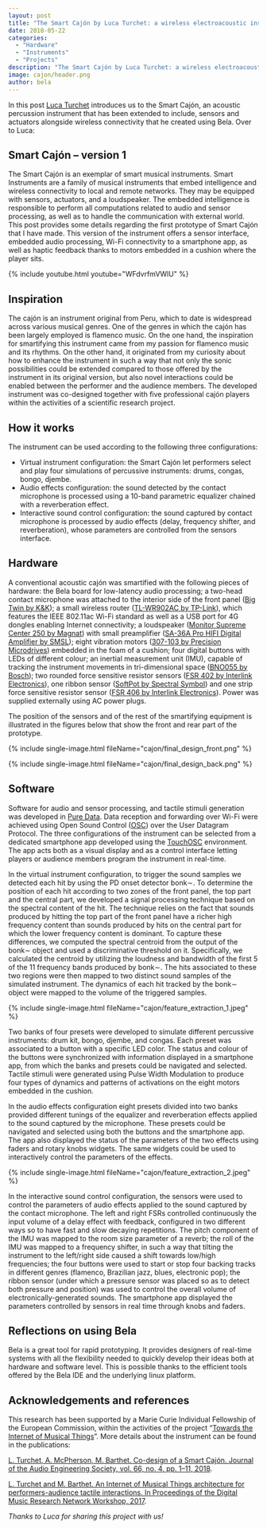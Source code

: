 ```yaml
---
layout: post
title: "The Smart Cajón by Luca Turchet: a wireless electroacoustic instrument"
date: 2018-05-22
categories:
  - "Hardware"
  - "Instruments"
  - "Projects"
description: "The Smart Cajón by Luca Turchet: a wireless electroacoustic instrument"
image: cajon/header.png
author: bela
---
```


In this post [Luca Turchet](http://www.lucaturchet.it/) introduces us to the Smart Cajón, an acoustic percussion instrument that has been extended to include, sensors and actuators alongside wireless connectivity that he created using Bela. Over to Luca:

## Smart Cajón – version 1

The Smart Cajón is an exemplar of smart musical instruments. Smart Instruments are a family of musical instruments that embed intelligence and wireless connectivity to local and remote networks. They may be equipped with sensors, actuators, and a loudspeaker. The embedded intelligence is responsible to perform all computations related to audio and sensor processing, as well as to handle the communication with external world.
This post provides some details regarding the first prototype of Smart Cajón that I have made. This version of the instrument offers a sensor interface, embedded audio processing, Wi-Fi connectivity to a smartphone app, as well as haptic feedback thanks to motors embedded in a cushion where the player sits.

{% include youtube.html youtube="WFdvrfmVWlU" %}


## Inspiration 

The cajón is an instrument original from Peru, which to date is widespread across various musical genres. One of the genres in which the cajón has been largely employed is flamenco music. On the one hand, the inspiration for smartifying this instrument came from my passion for flamenco music and its rhythms. On the other hand, it originated from my curiosity about how to enhance the instrument in such a way that not only the sonic possibilities could be extended compared to those offered by the instrument in its original version, but also novel interactions could be enabled between the performer and the audience members. 
The developed instrument was co-designed together with five professional cajón players within the activities of a scientific research project.



## How it works

The instrument can be used according to the following three configurations:

* Virtual instrument configuration: the Smart Cajón let performers select and play four simulations of percussive instruments: drums, congas, bongo, djembe. 
* Audio effects configuration: the sound detected by the contact microphone is processed using a 10-band parametric equalizer chained with a reverberation effect. 
* Interactive sound control configuration: the sound captured by contact microphone is processed by audio effects (delay, frequency shifter, and reverberation), whose parameters are controlled from the sensors interface.




## Hardware

A conventional acoustic cajón was smartified with the following pieces of hardware: the Bela board for low-latency audio processing; a two-head contact microphone was attached to the interior side of the front panel ([Big Twin by K&K](https://kksound.com/products/bigtwin.php)); a small wireless router ([TL-WR902AC by TP-Link](https://www.tp-link.com/us/download/TL-WR902AC.html)), which features the IEEE 802.11ac Wi-Fi standard as well as a USB port for 4G dongles enabling Internet connectivity; a loudspeaker ([Monitor Supreme Center 250 by Magnat](https://magnathifimuseum.wordpress.com/tag/monitor-supreme-center-250/)) with small preamplifier ([SA-36A Pro HIFI Digital Amplifier by SMSL](http://www.smsl-audio.com/productshow.asp?id=101)); eight vibration motors ([307-103 by Precision Microdrives](https://www.precisionmicrodrives.com/product/307-103-9mm-vibration-motor-25mm-type)) embedded in the foam of a cushion; four digital buttons with LEDs of different colour; an inertial measurement unit (IMU), capable of tracking the instrument movements in tri-dimensional space ([BNO055 by Bosch](https://www.bosch-sensortec.com/bst/products/all_products/bno055)); two rounded force sensitive resistor sensors ([FSR 402 by Interlink Electronics](https://www.interlinkelectronics.com/fsr-402)), one ribbon sensor ([SoftPot by Spectral Symbol](http://www.spectrasymbol.com/product/softpot/)) and one strip force sensitive resistor sensor ([FSR 406 by Interlink Electronics](https://www.interlinkelectronics.com/fsr-406)). Power was supplied externally using AC power plugs.

The position of the sensors and of the rest of the smartifying equipment is illustrated in the figures below that show the front and rear part of the prototype.


{% include single-image.html fileName="cajon/final_design_front.png" %}

{% include single-image.html fileName="cajon/final_design_back.png" %}


## Software

Software for audio and sensor processing, and tactile stimuli generation was developed in [Pure Data](https://puredata.info/). Data reception and forwarding over Wi-Fi were achieved using Open Sound Control ([OSC](http://opensoundcontrol.org/introduction-osc)) over the User Datagram Protocol. 
The three configurations of the instrument can be selected from a dedicated smartphone app developed using the [TouchOSC](https://hexler.net/software/touchosc) environment. The app acts both as a visual display and as a control interface letting players or audience members program the instrument in real-time.

In the virtual instrument configuration, to trigger the sound samples we detected each hit by using the PD onset detector bonk∼. To determine the position of each hit according to two zones of the front panel, the top part and the central part, we developed a signal processing technique based on the spectral content of the hit. The technique relies on the fact that sounds produced by hitting the top part of the front panel have a richer high frequency content than sounds produced by hits on the central part for which the lower frequency content is dominant. To capture these differences, we computed the spectral centroid from the output of the bonk∼ object and used a discriminative threshold on it. Specifically, we calculated the centroid by utilizing the loudness and bandwidth of the first 5 of the 11 frequency bands produced by bonk∼. The hits associated to these two regions were then mapped to two distinct sound samples of the simulated instrument. The dynamics of each hit tracked by the bonk∼ object were mapped to the volume of the triggered samples. 

{% include single-image.html fileName="cajon/feature_extraction_1.jpeg" %}

Two banks of four presets were developed to simulate different percussive instruments: drum kit, bongo, djembe, and congas. Each preset was associated to a button with a specific LED color. The status and colour of the buttons were synchronized with information displayed in a smartphone app, from which the banks and presets could be navigated and selected. 
Tactile stimuli were generated using Pulse Width Modulation to produce four types of dynamics and patterns of activations on the eight motors embedded in the cushion.

In the audio effects configuration eight presets divided into two banks provided different tunings of the equalizer and reverberation effects applied to the sound captured by the microphone. These presets could be navigated and selected using both the buttons and the smartphone app. The app also displayed the status of the parameters of the two effects using faders and rotary knobs widgets. The same widgets could be used to interactively control the parameters of the effects.

{% include single-image.html fileName="cajon/feature_extraction_2.jpeg" %}

In the interactive sound control configuration, the sensors were used to control the parameters of audio effects applied to the sound captured by the contact microphone. The left and right FSRs controlled continuously the input volume of a delay effect with feedback, configured in two different ways so to have fast and slow decaying repetitions. The pitch component of the IMU was mapped to the room size parameter of a reverb; the roll of the IMU was mapped to a frequency shifter, in such a way that tilting the instrument to the left/right side caused a shift towards low/high frequencies; the four buttons were used to start or stop four backing tracks in different genres (flamenco, Brazilian jazz, blues, electronic pop); the ribbon sensor (under which a pressure sensor was placed so as to detect both pressure and position) was used to control the overall volume of electronically-generated sounds. The smartphone app displayed the parameters controlled by sensors in real time through knobs and faders. 

## Reflections on using Bela

Bela is a great tool for rapid prototyping. It provides designers of real-time systems with all the flexibility needed to quickly develop their ideas both at hardware and software level. This is possible thanks to the efficient tools offered by the Bela IDE and the underlying linux platform.

## Acknowledgements and references
This research has been supported by a Marie Curie Individual Fellowship of the European Commission, within the activities of the project “[Towards the Internet of Musical Things](www.iomut.eu)”. More details about the instrument can be found in the publications:

[L. Turchet, A. McPherson, M. Barthet. Co-design of a Smart Cajón. Journal of the Audio Engineering Society, vol. 66, no. 4, pp. 1–11, 2018](https://www.researchgate.net/publication/322998685_Co-design_of_a_Smart_Cajon).

[L. Turchet and M. Barthet. An Internet of Musical Things architecture for performers-audience tactile interactions. In Proceedings of the Digital Music Research Network Workshop, 2017](https://www.researchgate.net/publication/321950946_An_Internet_of_Musical_Things_architecture_for_performers-audience_tactile_interactions).


*Thanks to Luca for sharing this project with us!*


